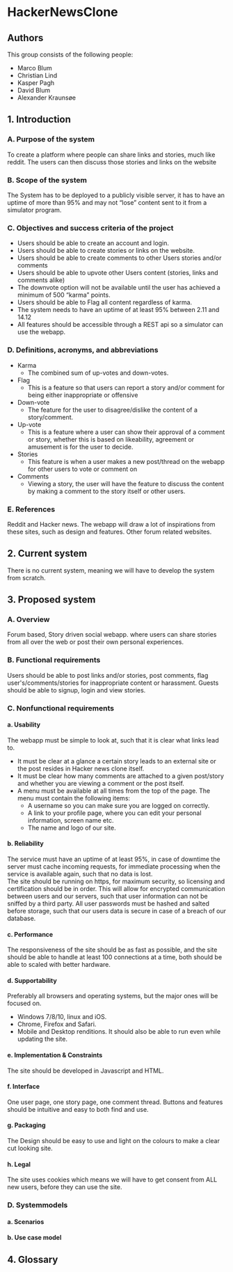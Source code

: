 # HackerNewsClone

## Authors
This group consists of the following people:
- Marco Blum
- Christian Lind
- Kasper Pagh
- David Blum
- Alexander Kraunsøe

## 1. Introduction

### A. Purpose of the system
To create a platform where people can share links and stories, much like reddit. The users can then discuss those stories and links on the website

### B. Scope of the system
The System has to be deployed to a publicly visible server, it has to have an uptime of more than 95% and may not “lose” content sent to it from a simulator program.

### C. Objectives and success criteria of the project
- Users should be able to create an account and login.
- Users should be able to create stories or links on the website.
- Users should be able to create comments to other Users stories and/or comments
- Users should be able to upvote other Users content (stories, links and comments alike)
- The downvote option will not be available until the user has achieved a minimum of 500 “karma” points.
- Users should be able to Flag all content regardless of karma.
- The system needs to have an uptime of at least 95% between 2.11 and 14.12
- All features should be accessible through a REST api so a simulator can use the webapp.

### D. Definitions, acronyms, and abbreviations
- Karma
  - The combined sum of up-votes and down-votes. 
- Flag
  - This is a feature so that users can report a story and/or comment for being either inappropriate or offensive
- Down-vote 
  - The feature for the user to disagree/dislike the content of a story/comment.
- Up-vote 
  - This is a feature where a user can show their approval of a comment or story, whether this is based on likeability, agreement  or amusement is for the user to decide.
- Stories
  - This feature is when a user makes a new post/thread on the webapp for other users to vote or comment on
- Comments
  - Viewing a story, the user will have the feature to discuss the content by making a comment to the story itself or other users.

### E. References
Reddit and Hacker news. The webapp will draw a lot of inspirations from these sites, such as design and features.
Other forum related websites.

## 2. Current system
There is no current system, meaning we will have to develop the system from scratch.

## 3. Proposed system

### A. Overview
Forum based, Story driven social webapp. where users can share stories from all over the web or post their own personal experiences.

### B. Functional requirements
Users should be able to post links and/or stories, post comments, flag user's/comments/stories for inappropriate content or harassment.
Guests should be able to signup, login and view stories.

### C. Nonfunctional requirements

#### a. Usability
The webapp must be simple to look at, such that it is clear what links lead to. 
- It must be clear at a glance a certain story leads to an external site or the post resides in Hacker news clone itself. 
- It must be clear how many comments are attached to a given post/story and whether you are viewing a comment or the post itself.
- A menu must be available at all times from the top of the page. The menu must contain the following items:
  - A username so you can make sure you are logged on correctly.
  - A link to your profile page, where you can edit your personal information, screen name etc.
  - The name and logo of our site.

#### b. Reliability
The service must have an uptime of at least 95%, in case of downtime the server must cache incoming requests, for immediate processing when the service is available again,  such that no data is lost.  
The site should be running on https, for maximum security, so licensing and certification should be in order. This will allow for encrypted communication between users and our servers, such that user information can not be sniffed by a third party. 
All user passwords must be hashed and salted before storage, such that our users data is secure in case of a breach of our database. 

#### c. Performance
The responsiveness of the site should be as fast as possible, and the site should be able to handle at least 100 connections at a time, both should be able to scaled with better hardware.

#### d. Supportability
Preferably all browsers and operating systems, but the major ones will be focused on. 
- Windows 7/8/10, linux and iOS.
- Chrome, Firefox and Safari.
- Mobile and Desktop renditions.
It should also be able to run even while updating the site.

#### e. Implementation & Constraints
The site should be developed in Javascript and HTML. 

#### f. Interface
One user page, one story page, one comment thread.
Buttons and features should be intuitive and easy to both find and use.

#### g. Packaging
The Design should be easy to use and light on the colours to make a clear cut looking site.

#### h. Legal
The site uses cookies which means we will have to get consent from ALL new users, before they can use the site.

### D. Systemmodels

#### a. Scenarios

#### b. Use case model

## 4. Glossary
